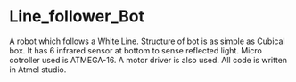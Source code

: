 # Line_follower_Bot
A robot which follows a White Line.
Structure of bot is as simple as Cubical box.
It has 6 infrared sensor at bottom to sense reflected light.
Micro cotroller used is ATMEGA-16.
A motor driver is also used.
All code is written in Atmel studio.
